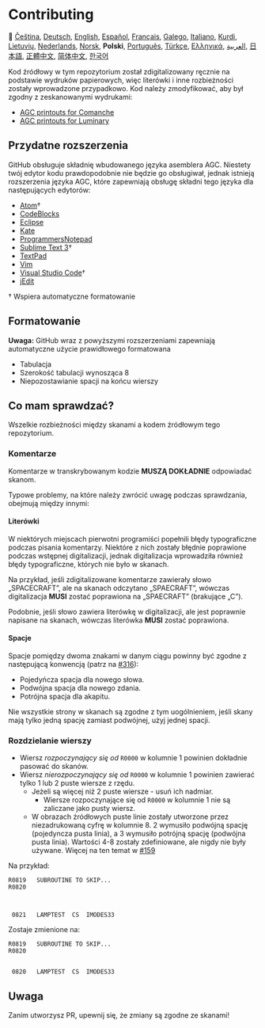 # Contributing

🎌
[Čeština][CZ],
[Deutsch][DE],
[English][EN],
[Español][ES],
[Français][FR],
[Galego][GL],
[Italiano][IT],
[Kurdi][KU],
[Lietuvių][LT],
[Nederlands][NL],
[Norsk][NO],
**Polski**,
[Português][PT_BR],
[Türkçe][TR],
[Ελληνικά][GR],
[العربية][AR],
[日本語][JA],
[正體中文][ZH_TW],
[简体中文][ZH_CN],
[한국어][KO_KR]

[AR]:CONTRIBUTING.ar.md
[CZ]:CONTRIBUTING.cz.md
[DE]:CONTRIBUTING.de.md
[EN]:CONTRIBUTING.md
[ES]:CONTRIBUTING.es.md
[FR]:CONTRIBUTING.fr.md
[GL]:CONTRIBUTING.gl.md
[GR]:CONTRIBUTING.gr.md
[IT]:CONTRIBUTING.it.md
[JA]:CONTRIBUTING.ja.md
[KO_KR]:CONTRIBUTING.ko_kr.md
[KU]:CONTRIBUTING.ku.md
[LT]:CONTRIBUTING.lt.md
[NL]:CONTRIBUTING.nl.md
[NO]:CONTRIBUTING.no.md
[PL]:CONTRIBUTING.pl.md
[PT_BR]:CONTRIBUTING.pt_br.md
[TR]:CONTRIBUTING.tr.md
[ZH_CN]:CONTRIBUTING.zh_cn.md
[ZH_TW]:CONTRIBUTING.zh_tw.md

Kod źródłowy w tym repozytorium został zdigitalizowany ręcznie na podstawie wydruków papierowych, więc literówki i inne rozbieżności zostały wprowadzone przypadkowo. Kod należy zmodyfikować, aby był zgodny z zeskanowanymi wydrukami:

- [AGC printouts for Comanche][8]
- [AGC printouts for Luminary][9]

## Przydatne rozszerzenia

GitHub obsługuje składnię wbudowanego języka asemblera AGC. Niestety twój edytor kodu prawdopodobnie nie będzie go obsługiwał, jednak istnieją rozszerzenia języka AGC, które zapewniają obsługę składni tego języka dla następujących edytorów:

- [Atom][Atom]†
- [CodeBlocks][CodeBlocks]
- [Eclipse][Eclipse]
- [Kate][Kate]
- [ProgrammersNotepad][ProgrammersNotepad]
- [Sublime Text 3][Sublime Text]†
- [TextPad][TextPad]
- [Vim][Vim]
- [Visual Studio Code][VisualStudioCode]†
- [jEdit][jEdit]

† Wspiera automatyczne formatowanie

[Atom]:https://github.com/Alhadis/language-agc
[CodeBlocks]:https://github.com/virtualagc/virtualagc/tree/master/Contributed/SyntaxHighlight/CodeBlocks
[Eclipse]:https://github.com/virtualagc/virtualagc/tree/master/Contributed/SyntaxHighlight/Eclipse
[Kate]:https://github.com/virtualagc/virtualagc/tree/master/Contributed/SyntaxHighlight/Kate
[ProgrammersNotepad]:https://github.com/virtualagc/virtualagc/tree/master/Contributed/SyntaxHighlight/ProgrammersNotepad
[Sublime Text]:https://github.com/jimlawton/AGC-Assembly
[TextPad]:https://github.com/virtualagc/virtualagc/tree/master/Contributed/SyntaxHighlight/TextPad
[Vim]:https://github.com/wsdjeg/vim-assembly
[VisualStudioCode]:https://github.com/wopian/agc-assembly
[jEdit]:https://github.com/virtualagc/virtualagc/tree/master/Contributed/SyntaxHighlight/jEdit

## Formatowanie

**Uwaga:** GitHub wraz z powyższymi rozszerzeniami zapewniają automatyczne użycie prawidłowego formatowana

- Tabulacja
- Szerokość tabulacji wynosząca 8
- Niepozostawianie spacji na końcu wierszy

## Co mam sprawdzać?

Wszelkie rozbieżności między skanami a kodem źródłowym tego repozytorium.

### Komentarze

Komentarze w transkrybowanym kodzie **MUSZĄ DOKŁADNIE** odpowiadać skanom.

Typowe problemy, na które należy zwrócić uwagę podczas sprawdzania, obejmują między innymi:

#### Literówki

W niektórych miejscach pierwotni programiści popełnili błędy typograficzne podczas pisania komentarzy. Niektóre z nich zostały błędnie poprawione podczas wstępnej digitalizacji, jednak digitalizacja wprowadziła również błędy typograficzne, których nie było w skanach.

Na przykład, jeśli zdigitalizowane komentarze zawierały słowo „SPACECRAFT”, ale na skanach odczytano „SPAECRAFT”, wówczas digitalizacja **MUSI** zostać poprawiona na „SPAECRAFT” (brakujące „C”).

Podobnie, jeśli słowo zawiera literówkę w digitalizacji, ale jest poprawnie napisane na skanach, wówczas literówka **MUSI** zostać poprawiona.

#### Spacje

Spacje pomiędzy dwoma znakami w danym ciągu powinny być zgodne z następującą konwencją (patrz na [#316][10]):

- Pojedyńcza spacja dla nowego słowa.
- Podwójna spacja dla nowego zdania.
- Potrójna spacja dla akapitu.

Nie wszystkie strony w skanach są zgodne z tym uogólnieniem, jeśli skany mają tylko jedną spację zamiast podwójnej, użyj jednej spacji.

### Rozdzielanie wierszy

- Wiersz *rozpoczynający się od* `R0000` w kolumnie 1 powinien dokładnie pasować do skanów.
- Wiersz *nierozpoczynający się od* `R0000` w kolumnie 1 powinien zawierać tylko 1 lub 2 puste wiersze z rzędu.
  - Jeżeli są więcej niż 2 puste wiersze - usuń ich nadmiar.
    - Wiersze rozpoczynające się od `R0000` w kolumnie 1 nie są zaliczane jako pusty wiersz.
  - W obrazach źródłowych puste linie zostały utworzone przez niezadrukowaną cyfrę w kolumnie 8. 2 wymusiło podwójną spację (pojedyncza pusta linia), a 3 wymusiło potrójną spację (podwójna pusta linia). Wartości 4-8 zostały zdefiniowane, ale nigdy nie były używane. Więcej na ten temat w [#159][7]

Na przykład:

```plain
R0819   SUBROUTINE TO SKIP...
R0820



 0821   LAMPTEST  CS  IMODES33
```

Zostaje zmienione na:

```plain
R0819   SUBROUTINE TO SKIP...
R0820


 0820   LAMPTEST  CS  IMODES33
```

## Uwaga

Zanim utworzysz PR, upewnij się, że zmiany są zgodne ze skanami!

[0]:https://github.com/chrislgarry/Apollo-11/pull/new/master
[1]:http://www.ibiblio.org/apollo/ScansForConversion/Luminary099/
[2]:http://www.ibiblio.org/apollo/ScansForConversion/Comanche055/
[6]:https://github.com/wopian/agc-assembly#user-settings
[7]:https://github.com/chrislgarry/Apollo-11/issues/159
[8]:http://www.ibiblio.org/apollo/ScansForConversion/Comanche055/
[9]:http://www.ibiblio.org/apollo/ScansForConversion/Luminary099/
[10]:https://github.com/chrislgarry/Apollo-11/pull/316#pullrequestreview-102892741
